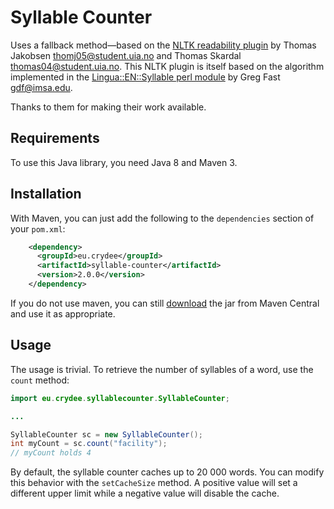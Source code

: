Syllable Counter
================

Uses a fallback method—based on the [NLTK readability plugin][nltk] by
Thomas Jakobsen <thomj05@student.uia.no> and Thomas Skardal
<thomas04@student.uia.no>. This NLTK plugin is itself based on the
algorithm implemented in the [Lingua::EN::Syllable perl module][perl]
by Greg Fast <gdf@imsa.edu>.

Thanks to them for making their work available.

[nltk]: https://code.google.com/p/nltk/source/browse/trunk/nltk_contrib/nltk_contrib/readability/syllables_en.py

[perl]: http://search.cpan.org/~neilb/Lingua-EN-Syllable-0.26/

Requirements
------------

To use this Java library, you need Java 8 and Maven 3.

Installation
------------

With Maven, you can just add the following to the `dependencies`
section of your `pom.xml`:

```xml
    <dependency>
      <groupId>eu.crydee</groupId>
      <artifactId>syllable-counter</artifactId>
      <version>2.0.0</version>
    </dependency>
```

If you do not use maven, you can still [download][dl] the jar from
Maven Central and use it as appropriate.

[dl]: http://search.maven.org/remotecontent?filepath=eu/crydee/syllable-counter/2.0.0/syllable-counter-2.0.0.jar

Usage
-----

The usage is trivial. To retrieve the number of syllables of a word,
use the `count` method:

```java
import eu.crydee.syllablecounter.SyllableCounter;

...

SyllableCounter sc = new SyllableCounter();
int myCount = sc.count("facility");
// myCount holds 4
```

By default, the syllable counter caches up to 20 000 words. You can
modify this behavior with the `setCacheSize` method. A positive value
will set a different upper limit while a negative value will disable
the cache.
